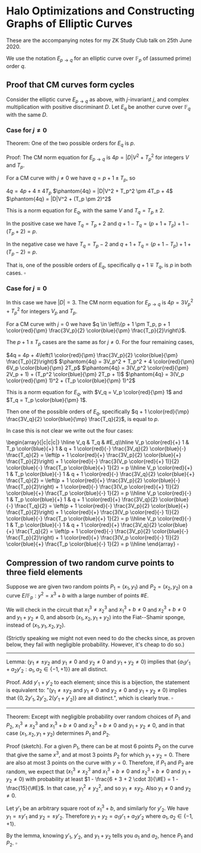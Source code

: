 # Halo Optimizations and Constructing Graphs of Elliptic Curves

These are the accompanying notes for my ZK Study Club talk on 25th June 2020.

We use the notation $E_{p \rightarrow q}$ for an elliptic curve over $\mathbb{F}_p$ of (assumed prime) order $q$.

## Proof that CM curves form cycles

Consider the elliptic curve $E_{p \rightarrow q}$ as above, with $j$-invariant $j$, and complex multiplication with positive discriminant $D$. Let $E_q$ be another curve over $\mathbb{F}_q$ with the same $D$.

### Case for $j \neq 0$

Theorem: One of the two possible orders for $E_q$ is $p$.

Proof:
The CM norm equation for $E_{p \rightarrow q}$ is $4p = |D|V^2 + T_p^2$ for integers $V$ and $T_p$.

For a CM curve with $j \neq 0$ we have $q = p + 1 \pm T_p$, so

$4q = 4p + 4 \pm 4T_p$
$\phantom{4q} = |D|V^2 + T_p^2 \pm 4T_p + 4$
$\phantom{4q} = |D|V^2 + (T_p \pm 2)^2$

This is a norm equation for $E_q$, with the same $V$ and $T_q = T_p \pm 2$.

In the positive case we have $T_q = T_p + 2$ and $q + 1 - T_q = (p + 1 + T_p) + 1 - (T_p + 2) = p$. 

In the negative case we have $T_q = T_p - 2$ and $q + 1 + T_q = (p + 1 - T_p) + 1 + (T_p - 2) = p$. 

That is, one of the possible orders of $E_q$, specifically $q + 1 \mp T_q$, is $p$ in both cases. $\square$

### Case for $j = 0$

In this case we have $|D| = 3$. The CM norm equation for $E_{p \rightarrow q}$ is $4p = 3V_p^2 + T_p^2$ for integers $V_p$ and $T_p$.

For a CM curve with $j = 0$ we have $q \in \left\{p + 1 \pm T_p, p + 1 \color{red}{\pm} \frac{3V_p}{2} \color{blue}{\pm} \frac{T_p}{2}\right\}$.

The $p + 1 \pm T_p$ cases are the same as for $j \neq 0$. For the four remaining cases,

$4q = 4p + 4\left(1 \color{red}{\pm} \frac{3V_p}{2} \color{blue}{\pm} \frac{T_p}{2}\right)$
$\phantom{4q} = 3V_p^2 + T_p^2 + 4 \color{red}{\pm} 6V_p \color{blue}{\pm} 2T_p$
$\phantom{4q} = 3(V_p^2 \color{red}{\pm} 2V_p + 1) + (T_p^2 \color{blue}{\pm} 2T_p + 1)$
$\phantom{4q} = 3(V_p \color{red}{\pm} 1)^2 + (T_p \color{blue}{\pm} 1)^2$

This is a norm equation for $E_q$, with $V_q = V_p \color{red}{\pm} 1$ and $T_q = T_p \color{blue}{\pm} 1$.

Then one of the possible orders of $E_q$, specifically $q + 1 \color{red}{\mp} \frac{3V_q}{2} \color{blue}{\mp} \frac{T_q}{2}$, is equal to $p$.

In case this is not clear we write out the four cases:

\begin{array}{|c|c|c|}
\hline
V_q                  & T_q                   & \#E_q\\\hline
V_p \color{red}{+} 1 & T_p \color{blue}{+} 1 & q + 1 \color{red}{-} \frac{3V_q}{2} \color{blue}{-} \frac{T_q}{2} = \left(p + 1 \color{red}{+} \frac{3V_p}{2} \color{blue}{+} \frac{T_p}{2}\right) + 1 \color{red}{-} \frac{3(V_p \color{red}{+} 1)}{2} \color{blue}{-} \frac{T_p \color{blue}{+} 1}{2} = p \\\hline
V_p \color{red}{+} 1 & T_p \color{blue}{-} 1 & q + 1 \color{red}{-} \frac{3V_q}{2} \color{blue}{+} \frac{T_q}{2} = \left(p + 1 \color{red}{+} \frac{3V_p}{2} \color{blue}{-} \frac{T_p}{2}\right) + 1 \color{red}{-} \frac{3(V_p \color{red}{+} 1)}{2} \color{blue}{+} \frac{T_p \color{blue}{-} 1}{2} = p \\\hline
V_p \color{red}{-} 1 & T_p \color{blue}{+} 1 & q + 1 \color{red}{+} \frac{3V_q}{2} \color{blue}{-} \frac{T_q}{2} = \left(p + 1 \color{red}{-} \frac{3V_p}{2} \color{blue}{+} \frac{T_p}{2}\right) + 1 \color{red}{+} \frac{3(V_p \color{red}{-} 1)}{2} \color{blue}{-} \frac{T_p \color{blue}{+} 1}{2} = p \\\hline
V_p \color{red}{-} 1 & T_p \color{blue}{-} 1 & q + 1 \color{red}{+} \frac{3V_q}{2} \color{blue}{+} \frac{T_q}{2} = \left(p + 1 \color{red}{-} \frac{3V_p}{2} \color{blue}{-} \frac{T_p}{2}\right) + 1 \color{red}{+} \frac{3(V_p \color{red}{-} 1)}{2} \color{blue}{+} \frac{T_p \color{blue}{-} 1}{2} = p \\\hline
\end{array} $\square$

## Compression of two random curve points to three field elements

Suppose we are given two random points $P_1 = (x_1, y_1)$ and $P_2 = (x_2, y_2)$ on a curve $E / \mathbb{F}_p: y^2 = x^3 + b$ with a large number of points $\#E$.

We will check in the circuit that $x_1^3 \neq x_2^3$ and $x_1^3 + b \neq 0$ and $x_2^3 + b \neq 0$ and $y_1 + y_2 \neq 0$, and absorb $(x_1, x_2, y_1 + y_2)$ into the Fiat--Shamir sponge, instead of $(x_1, y_1, x_2, y_2)$.

(Strictly speaking we might not even need to do the checks since, as proven below, they fail with negligible probability. However, it's cheap to do so.)

----

Lemma: $\left(y_1 \neq \pm y_2 \text{ and } y_1 \neq 0 \text{ and } y_2 \neq 0 \text{ and } y_1 + y_2 \neq 0\right)$ implies that $\left\{ a_1 y'_1 + a_2 y'_2 : a_1, a_2 \in \{-1,+1\} \right\}$ are all distinct.

Proof. Add $y'_1 + y'_2$ to each element; since this is a bijection, the statement is equivalent to:
"$\left(y_1 \neq \pm y_2 \text{ and } y_1 \neq 0 \text{ and } y_2 \neq 0 \text{ and } y_1 + y_2 \neq 0\right)$ implies that $\{ 0, 2y'_1, 2y'_2, 2(y'_1 + y'_2) \}$ are all distinct.", which is clearly true. $\square$

----

Theorem: Except with negligible probability over random choices of $P_1$ and $P_2$, $x_1^3 \neq x_2^3$ and $x_1^3 + b \neq 0$ and $x_2^3 + b \neq 0$ and $y_1 + y_2 \neq 0$, and in that case $(x_1, x_2, y_1 + y_2)$ determines $P_1$ and $P_2$.

Proof (sketch). For a given $P_1$, there can be at most $6$ points $P_2$ on the curve that give the same $x^3$, and at most $3$ points $P_2$ for which $y_1 + y_2 = 0$. There are also at most $3$ points on the curve with $y = 0$. Therefore, if $P_1$ and $P_2$ are random, we expect that $\left(x_1^3 \neq x_2^3 \text{ and } x_1^3 + b \neq 0 \text{ and } x_2^3 + b \neq 0 \text{ and } y_1 + y_2 \neq 0\right)$ with probability at least $1 - \frac{6 + 3 + 2 \cdot 3}{\#E} = 1 - \frac{15}{\#E}$. In that case, $y_1^2 \neq y_2^2$, and so $y_1 \neq \pm y_2$. Also $y_1 \neq 0$ and $y_2 \neq 0$.

Let $y'_1$ be an arbitrary square root of $x_1^3 + b$, and similarly for $y'_2$. We have $y_1 = \pm y'_1$ and $y_2 = \pm y'_2$. Therefore $y_1 + y_2 = a_1 y'_1 + a_2 y'_2$ where $a_1, a_2 \in \{-1,+1\}$.

By the lemma, knowing $y'_1$, $y'_2$, and $y_1 + y_2$ tells you $a_1$ and $a_2$, hence $P_1$ and $P_2$. $\square$

